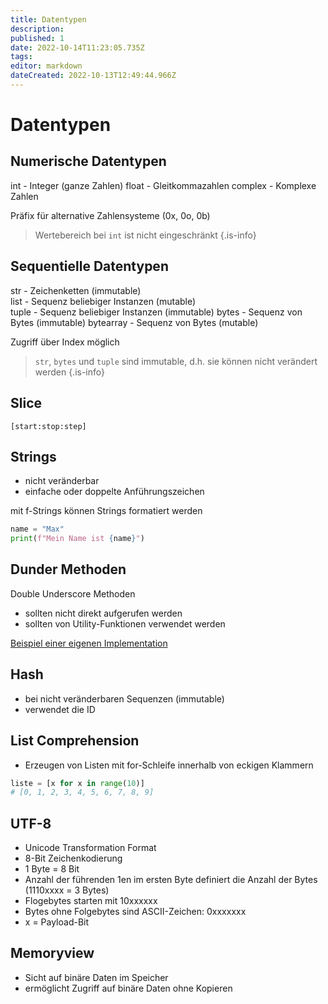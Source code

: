 ```yaml
---
title: Datentypen
description: 
published: 1
date: 2022-10-14T11:23:05.735Z
tags: 
editor: markdown
dateCreated: 2022-10-13T12:49:44.966Z
---
```


# Datentypen

## Numerische Datentypen
int - Integer (ganze Zahlen)
float - Gleitkommazahlen
complex - Komplexe Zahlen

Präfix für alternative Zahlensysteme (0x, 0o, 0b)

> Wertebereich bei `int` ist nicht eingeschränkt
{.is-info}

## Sequentielle Datentypen
str - Zeichenketten (immutable)  
list - Sequenz beliebiger Instanzen (mutable)  
tuple - Sequenz beliebiger Instanzen (immutable)
bytes - Sequenz von Bytes (immutable)
bytearray - Sequenz von Bytes (mutable)

Zugriff über Index möglich 

> `str`, `bytes` und `tuple` sind immutable, d.h. sie können nicht verändert werden
{.is-info}

## Slice
`[start:stop:step]`

## Strings 
- nicht veränderbar
- einfache oder doppelte Anführungszeichen

mit f-Strings können Strings formatiert werden
```python
name = "Max"
print(f"Mein Name ist {name}")
```

## Dunder Methoden
Double Underscore Methoden
- sollten nicht direkt aufgerufen werden
- sollten von Utility-Funktionen verwendet werden

[Beispiel einer eigenen Implementation](https://github.com/JulianTurner/skriptsprachen/blob/master/dunder.py)

## Hash
- bei nicht veränderbaren Sequenzen (immutable)
- verwendet die ID 

## List Comprehension
- Erzeugen von Listen mit for-Schleife innerhalb von eckigen Klammern

```python
liste = [x for x in range(10)]
# [0, 1, 2, 3, 4, 5, 6, 7, 8, 9]
```

## UTF-8
- Unicode Transformation Format
- 8-Bit Zeichenkodierung
- 1 Byte = 8 Bit
- Anzahl der führenden 1en im ersten Byte definiert die Anzahl der Bytes (1110xxxx = 3 Bytes)
- Flogebytes starten mit 10xxxxxx
- Bytes ohne Folgebytes sind ASCII-Zeichen: 0xxxxxxx
- x = Payload-Bit

## Memoryview
- Sicht auf binäre Daten im Speicher
- ermöglicht Zugriff auf binäre Daten ohne Kopieren